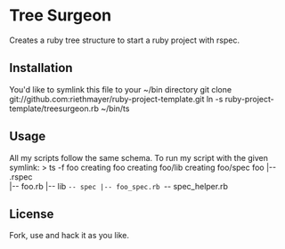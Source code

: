 # Tree Surgeon

Creates a ruby tree structure to start a ruby project with rspec.

## Installation

You'd like to symlink this file to your ~/bin directory
    git clone git://github.com:riethmayer/ruby-project-template.git
    ln -s ruby-project-template/treesurgeon.rb ~/bin/ts

## Usage
All my scripts follow the same schema. To run my script with the given symlink:
    > ts -f foo
    creating foo
    creating foo/lib
    creating foo/spec
    foo
    |-- .rspec        
    |-- foo.rb
    |-- lib
    `-- spec
        |-- foo_spec.rb
        `-- spec_helper.rb

## License

Fork, use and hack it as you like.


